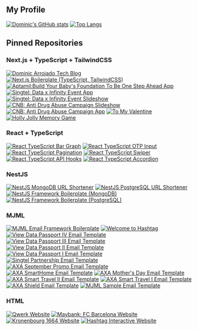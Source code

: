 ## My Profile

[![Dominic's GitHub stats](https://github-readme-stats.vercel.app/api?username=dominicarrojado&title_color=ffffff&text_color=ffffff&icon_color=999999&bg_color=2c2c34&border_radius=0&show_icons=true&include_all_commits=true&count_private=true)](https://github.com/dominicarrojado) [![Top Langs](https://github-readme-stats.vercel.app/api/top-langs/?username=dominicarrojado&title_color=ffffff&text_color=ffffff&icon_color=999999&bg_color=2c2c34&border_radius=0&layout=compact)](https://github.com/dominicarrojado)

## Pinned Repositories

### Next.js + TypeScript + TailwindCSS

[![Dominic Arrojado Tech Blog](https://github-readme-stats.vercel.app/api/pin/?username=dominicarrojado&repo=dominicarrojado.github.io&title_color=ffffff&text_color=ffffff&icon_color=999999&bg_color=2c2c34&border_radius=0)](https://github.com/dominicarrojado/dominicarrojado.github.io) [![Next.js Boilerplate (TypeScript, TailwindCSS)](https://github-readme-stats.vercel.app/api/pin/?username=dominicarrojado&repo=nextjs-typescript-tailwindcss-boilerplate&title_color=ffffff&text_color=ffffff&icon_color=999999&bg_color=2c2c34&border_radius=0)](https://github.com/dominicarrojado/nextjs-typescript-tailwindcss-boilerplate) [![Aptamil:Build Your Baby's Foundation To Be One Step Ahead App](https://github-readme-stats.vercel.app/api/pin/?username=dominicarrojado&repo=aptamil-build-your-babys-foundation-to-be-one-step-ahead-app&title_color=ffffff&text_color=ffffff&icon_color=999999&bg_color=2c2c34&border_radius=0)](https://github.com/dominicarrojado/aptamil-build-your-babys-foundation-to-be-one-step-ahead-app) [![Singtel: Data x Infinity Event App](https://github-readme-stats.vercel.app/api/pin/?username=dominicarrojado&repo=singtel-data-x-infinity-event-app&title_color=ffffff&text_color=ffffff&icon_color=999999&bg_color=2c2c34&border_radius=0)](https://github.com/dominicarrojado/singtel-data-x-infinity-event-app) [![Singtel: Data x Infinity Event Slideshow](https://github-readme-stats.vercel.app/api/pin/?username=dominicarrojado&repo=singtel-data-x-infinity-event-slideshow&title_color=ffffff&text_color=ffffff&icon_color=999999&bg_color=2c2c34&border_radius=0)](https://github.com/dominicarrojado/singtel-data-x-infinity-event-slideshow) [![CNB: Anti Drug Abuse Campaign Slideshow](https://github-readme-stats.vercel.app/api/pin/?username=dominicarrojado&repo=cnb-anti-drug-abuse-campaign-slideshow&title_color=ffffff&text_color=ffffff&icon_color=999999&bg_color=2c2c34&border_radius=0)](https://github.com/dominicarrojado/cnb-anti-drug-abuse-campaign-slideshow) [![CNB: Anti Drug Abuse Campaign App](https://github-readme-stats.vercel.app/api/pin/?username=dominicarrojado&repo=cnb-anti-drug-abuse-campaign-app&title_color=ffffff&text_color=ffffff&icon_color=999999&bg_color=2c2c34&border_radius=0)](https://github.com/dominicarrojado/cnb-anti-drug-abuse-campaign-app) [![To My Valentine](https://github-readme-stats.vercel.app/api/pin/?username=dominicarrojado&repo=hashtag-interactive-valentines-day-card-app&title_color=ffffff&text_color=ffffff&icon_color=999999&bg_color=2c2c34&border_radius=0)](https://github.com/dominicarrojado/hashtag-interactive-valentines-day-card-app) [![Holly Jolly Memory Game](https://github-readme-stats.vercel.app/api/pin/?username=dominicarrojado&repo=hashtag-interactive-christmas-game&title_color=ffffff&text_color=ffffff&icon_color=999999&bg_color=2c2c34&border_radius=0)](https://github.com/dominicarrojado/hashtag-interactive-christmas-game)

### React + TypeScript

[![React TypeScript Bar Graph](https://github-readme-stats.vercel.app/api/pin/?username=dominicarrojado&repo=react-typescript-bar-graph&title_color=ffffff&text_color=ffffff&icon_color=999999&bg_color=2c2c34&border_radius=0)](https://github.com/dominicarrojado/react-typescript-bar-graph) [![React TypeScript OTP Input](https://github-readme-stats.vercel.app/api/pin/?username=dominicarrojado&repo=react-typescript-otp-input&title_color=ffffff&text_color=ffffff&icon_color=999999&bg_color=2c2c34&border_radius=0)](https://github.com/dominicarrojado/react-typescript-otp-input) [![React TypeScript Pagination](https://github-readme-stats.vercel.app/api/pin/?username=dominicarrojado&repo=react-typescript-pagination&title_color=ffffff&text_color=ffffff&icon_color=999999&bg_color=2c2c34&border_radius=0)](https://github.com/dominicarrojado/react-typescript-pagination) [![React TypeScript Swiper](https://github-readme-stats.vercel.app/api/pin/?username=dominicarrojado&repo=react-typescript-swiper&title_color=ffffff&text_color=ffffff&icon_color=999999&bg_color=2c2c34&border_radius=0)](https://github.com/dominicarrojado/react-typescript-swiper) [![React TypeScript API Hooks](https://github-readme-stats.vercel.app/api/pin/?username=dominicarrojado&repo=react-typescript-api-hooks&title_color=ffffff&text_color=ffffff&icon_color=999999&bg_color=2c2c34&border_radius=0)](https://github.com/dominicarrojado/react-typescript-api-hooks) [![React TypeScript Accordion](https://github-readme-stats.vercel.app/api/pin/?username=dominicarrojado&repo=react-typescript-accordion&title_color=ffffff&text_color=ffffff&icon_color=999999&bg_color=2c2c34&border_radius=0)](https://github.com/dominicarrojado/react-typescript-accordion)

### NestJS

[![NestJS MongoDB URL Shortener](https://github-readme-stats.vercel.app/api/pin/?username=dominicarrojado&repo=nestjs-mongodb-url-shortener&title_color=ffffff&text_color=ffffff&icon_color=999999&bg_color=2c2c34&border_radius=0)](https://github.com/dominicarrojado/nestjs-mongodb-url-shortener) [![NestJS PostgreSQL URL Shortener](https://github-readme-stats.vercel.app/api/pin/?username=dominicarrojado&repo=nestjs-postgres-url-shortener&title_color=ffffff&text_color=ffffff&icon_color=999999&bg_color=2c2c34&border_radius=0)](https://github.com/dominicarrojado/nestjs-postgres-url-shortener) [![NestJS Framework Boilerplate (MongoDB)](https://github-readme-stats.vercel.app/api/pin/?username=dominicarrojado&repo=nestjs-mongodb-boilerplate&title_color=ffffff&text_color=ffffff&icon_color=999999&bg_color=2c2c34&border_radius=0)](https://github.com/dominicarrojado/nestjs-mongodb-boilerplate) [![NestJS Framework Boilerplate (PostgreSQL)](https://github-readme-stats.vercel.app/api/pin/?username=dominicarrojado&repo=nestjs-postgres-boilerplate&title_color=ffffff&text_color=ffffff&icon_color=999999&bg_color=2c2c34&border_radius=0)](https://github.com/dominicarrojado/nestjs-postgres-boilerplate)

### MJML

[![MJML Email Framework Boilerplate](https://github-readme-stats.vercel.app/api/pin/?username=dominicarrojado&repo=mjml-email-framework-boilerplate&title_color=ffffff&text_color=ffffff&icon_color=999999&bg_color=2c2c34&border_radius=0)](https://github.com/dominicarrojado/mjml-email-framework-boilerplate) [![Welcome to Hashtag](https://github-readme-stats.vercel.app/api/pin/?username=dominicarrojado&repo=hashtag-interactive-welcome-edm&title_color=ffffff&text_color=ffffff&icon_color=999999&bg_color=2c2c34&border_radius=0)](https://github.com/dominicarrojado/hashtag-interactive-welcome-edm) [![View Data Passport IV Email Template](https://github-readme-stats.vercel.app/api/pin/?username=dominicarrojado&repo=m1-data-passport-4-edm&title_color=ffffff&text_color=ffffff&icon_color=999999&bg_color=2c2c34&border_radius=0)](https://github.com/dominicarrojado/m1-data-passport-4-edm) [![View Data Passport III Email Template](https://github-readme-stats.vercel.app/api/pin/?username=dominicarrojado&repo=m1-data-passport-3-edm&title_color=ffffff&text_color=ffffff&icon_color=999999&bg_color=2c2c34&border_radius=0)](https://github.com/dominicarrojado/m1-data-passport-3-edm) [![View Data Passport II Email Template](https://github-readme-stats.vercel.app/api/pin/?username=dominicarrojado&repo=m1-data-passport-2-edm&title_color=ffffff&text_color=ffffff&icon_color=999999&bg_color=2c2c34&border_radius=0)](https://github.com/dominicarrojado/m1-data-passport-2-edm) [![View Data Passport I Email Template](https://github-readme-stats.vercel.app/api/pin/?username=dominicarrojado&repo=m1-data-passport-edm&title_color=ffffff&text_color=ffffff&icon_color=999999&bg_color=2c2c34&border_radius=0)](https://github.com/dominicarrojado/m1-data-passport-edm) [![Singtel Partnership Email Template](https://github-readme-stats.vercel.app/api/pin/?username=dominicarrojado&repo=axa-singtel-edm&title_color=ffffff&text_color=ffffff&icon_color=999999&bg_color=2c2c34&border_radius=0)](https://github.com/dominicarrojado/axa-singtel-edm) [![AXA September Promo Email Template](https://github-readme-stats.vercel.app/api/pin/?username=dominicarrojado&repo=axa-september-promo-edm&title_color=ffffff&text_color=ffffff&icon_color=999999&bg_color=2c2c34&border_radius=0)](https://github.com/dominicarrojado/axa-september-promo-edm) [![AXA SmartHome Email Template](https://github-readme-stats.vercel.app/api/pin/?username=dominicarrojado&repo=axa-smart-home-edm&title_color=ffffff&text_color=ffffff&icon_color=999999&bg_color=2c2c34&border_radius=0)](https://github.com/dominicarrojado/axa-smart-home-edm) [![AXA Mother's Day Email Template](https://github-readme-stats.vercel.app/api/pin/?username=dominicarrojado&repo=axa-mothers-day-edm&title_color=ffffff&text_color=ffffff&icon_color=999999&bg_color=2c2c34&border_radius=0)](https://github.com/dominicarrojado/axa-mothers-day-edm) [![AXA Smart Travel II Email Template](https://github-readme-stats.vercel.app/api/pin/?username=dominicarrojado&repo=axa-smart-travel-2-edm&title_color=ffffff&text_color=ffffff&icon_color=999999&bg_color=2c2c34&border_radius=0)](https://github.com/dominicarrojado/axa-smart-travel-2-edm) [![AXA Smart Travel I Email Template](https://github-readme-stats.vercel.app/api/pin/?username=dominicarrojado&repo=axa-smart-travel-edm&title_color=ffffff&text_color=ffffff&icon_color=999999&bg_color=2c2c34&border_radius=0)](https://github.com/dominicarrojado/axa-smart-travel-edm) [![AXA Shield Email Template](https://github-readme-stats.vercel.app/api/pin/?username=dominicarrojado&repo=axa-shield-edm&title_color=ffffff&text_color=ffffff&icon_color=999999&bg_color=2c2c34&border_radius=0)](https://github.com/dominicarrojado/axa-shield-edm) [![MJML Sample Email Template](https://github-readme-stats.vercel.app/api/pin/?username=dominicarrojado&repo=mjml-sample-edm&title_color=ffffff&text_color=ffffff&icon_color=999999&bg_color=2c2c34&border_radius=0)](https://github.com/dominicarrojado/mjml-sample-edm)

### HTML

[![Qwerk Website](https://github-readme-stats.vercel.app/api/pin/?username=dominicarrojado&repo=qwerk-website&title_color=ffffff&text_color=ffffff&icon_color=999999&bg_color=2c2c34&border_radius=0)](https://github.com/dominicarrojado/qwerk-website) [![Maybank: FC Barcelona Website](https://github-readme-stats.vercel.app/api/pin/?username=dominicarrojado&repo=maybank-fc-barcelona-website&title_color=ffffff&text_color=ffffff&icon_color=999999&bg_color=2c2c34&border_radius=0)](https://github.com/dominicarrojado/maybank-fc-barcelona-website) [![Kronenbourg 1664 Website](https://github-readme-stats.vercel.app/api/pin/?username=dominicarrojado&repo=kronenbourg-website&title_color=ffffff&text_color=ffffff&icon_color=999999&bg_color=2c2c34&border_radius=0)](https://github.com/dominicarrojado/kronenbourg-website) [![Hashtag Interactive Website](https://github-readme-stats.vercel.app/api/pin/?username=dominicarrojado&repo=hashtag-interactive-website&title_color=ffffff&text_color=ffffff&icon_color=999999&bg_color=2c2c34&border_radius=0)](https://github.com/dominicarrojado/hashtag-interactive-website)
